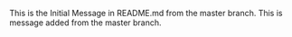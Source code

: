 This is the Initial Message in README.md from the master branch.
This is message added from the master branch.
